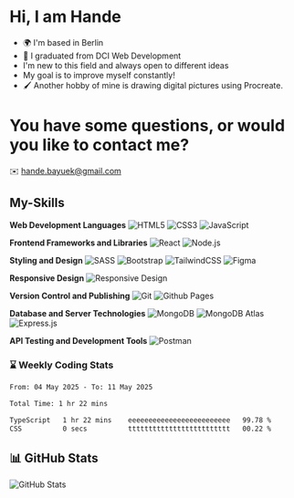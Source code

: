
# Hi, I am Hande

- 🌍 I'm based in Berlin
- 🌱 I graduated from DCI Web Development
- I'm new to this field and always open to different ideas
- My goal is to improve myself constantly!
- 🖌️ Another hobby of mine is drawing digital pictures using Procreate.


# You have some questions, or would you like to contact me?
✉️ [hande.bayuek@gmail.com](mailto:hande.bayuek@gmail.com)

  

## My-Skills

**Web Development Languages**
![HTML5](https://img.shields.io/badge/html5-%23E34F26.svg?style=for-the-badge&logo=html5&logoColor=white)
![CSS3](https://img.shields.io/badge/css3-%231572B6.svg?style=for-the-badge&logo=css3&logoColor=white)
![JavaScript](https://img.shields.io/badge/javascript-%23323330.svg?style=for-the-badge&logo=javascript&logoColor=%23F7DF1E) 

**Frontend Frameworks and Libraries**
![React](https://img.shields.io/badge/react-%2320232a.svg?style=for-the-badge&logo=react&logoColor=%2361DAFB)
![Node.js](https://img.shields.io/badge/node.js-%23339933.svg?style=for-the-badge&logo=node.js&logoColor=%FFFFFF)

**Styling and Design**
![SASS](https://img.shields.io/badge/SASS-hotpink.svg?style=for-the-badge&logo=SASS&logoColor=white)
![Bootstrap](https://img.shields.io/badge/bootstrap-%238511FA.svg?style=for-the-badge&logo=bootstrap&logoColor=white) 
![TailwindCSS](https://img.shields.io/badge/tailwindcss-%2338B2AC.svg?style=for-the-badge&logo=tailwind-css&logoColor=white)
![Figma](https://img.shields.io/badge/figma-%23F24E1E.svg?style=for-the-badge&logo=figma&logoColor=white)

**Responsive Design**
![Responsive Design](https://img.shields.io/badge/Responsive%20Design-%2304C38E.svg?style=for-the-badge&logo=responsive&logoColor=white) 

**Version Control and Publishing**
![Git](https://img.shields.io/badge/git-%23F05032.svg?style=for-the-badge&logo=git&logoColor=white)
![Github Pages](https://img.shields.io/badge/github%20pages-121013?style=for-the-badge&logo=github&logoColor=white) 

**Database and Server Technologies**
![MongoDB](https://img.shields.io/badge/mongodb-%2347A248.svg?style=for-the-badge&logo=mongodb&logoColor=white)
![MongoDB Atlas](https://img.shields.io/badge/MongoDB%20Atlas-47A248?style=for-the-badge&logo=mongodb&logoColor=white)
![Express.js](https://img.shields.io/badge/express.js-%23404d59.svg?style=for-the-badge&logo=express&logoColor=%2361DAFB)

**API Testing and Development Tools**
![Postman](https://img.shields.io/badge/Postman-FF6C37?style=for-the-badge&logo=postman&logoColor=white)

### ⌛ Weekly Coding Stats

<!--START_SECTION:waka-->

```txt
From: 04 May 2025 - To: 11 May 2025

Total Time: 1 hr 22 mins

TypeScript   1 hr 22 mins    eeeeeeeeeeeeeeeeeeeeeeeee   99.78 %
CSS          0 secs          ttttttttttttttttttttttttt   00.22 %
```

<!--END_SECTION:waka-->
## 📊 GitHub Stats

![GitHub Stats](https://github-readme-stats.vercel.app/api?username=handebayuek&show_icons=true&theme=dark)

